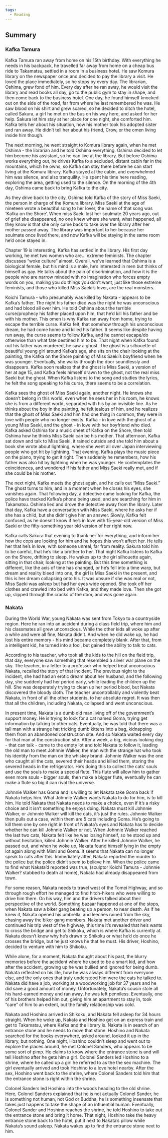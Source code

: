 ```yaml
---
tags:
  - Reading
---
```


## Summary
### Kafka Tamura
Kafka Tamura ran away from home on his 15th birthday. With everything he needs in his backpack, he travelled far away from home on a cheap bus ride to Takamatsu, settled in a room in a business hotel. He saw Komura library on the newspaper once and decided to pay the library a visit. He loved the place immediately, so he stops by every day. The librarian, Oshima, grew fond of him. Every day after he ran away, he would visit the library and read books all day, go to the public gym to stay in shape, and then come back to the business hotel. One day, he found himself knocked out on the side of the road, far from where he last remembered he was. He saw blood on his shirt and grew scared, so he decided to ditch the hotel, called Sakura, a girl he met on the bus on his way here, and asked for her help. Sakura let him stay at her place for one night, she comforted him. Kafka tells her about his situation, how his mother took his adopted sister and ran away. He didn’t tell her about his friend, Crow, or the omen living inside him though.

The next morning, he went straight to Komura library again, when he met Oshima - the librarian and he told Oshima everything. Oshima decided to let him become his assistant, so he can live at the library. But before Oshima works everything out, he drives Kafka to a secluded, distant cabin far in the mountains, which he owns, so Kafka can stay there before he can start living at the Komura library. Kafka stayed at the cabin, and overwhelmed him was silence, and also tranquility. He spent his time here reading, exploring the area, getting used to the silence. On the morning of the 4th day, Oshima came back to bring Kafka to the city.

As they drive back to the city, Oshima told Kafka of the story of Miss Saeki, the person in charge of the Komura library. Miss Saeki at the age of nineteen wrote a beautiful song to her lover, the name of that song was ‘Kafka on the Shore’. When miss Saeki lost her soulmate 20 years ago, out of grief she disappeared, no one knew where she went, what happened, all they know is that she only came back to take over the library after her mother passed away. The library was important to her because her soulmate once lived there, and now Kafka will be staying in the same room he’d once stayed in.

Chapter 19 is interesting, Kafka has settled in the library. His first day working, he met two women who are… extreme feminists. The chapter discusses “woke culture” almost. Overall, we’ve learned that Oshima is a biological female, but his mind is a male, he’s interested in men but thinks of himself as gay. He talks about the pain of discrimination, and how it is the people who are narrow minded with no imagination who forces empty words on you, making you do things you don’t want, just like those extreme feminists, and those who killed Miss Saeki’s lover, are the real monsters.

Koichi Tamura - who presumably was killed by Nakata - appears to be Kafka’s father. The night his father died was the night he was unconscious and had blood all over him. He told Oshima about the terrible curse/prophecy his father placed upon him, that he’d kill his father and be with his mother. This omen is why Kafka ran away from home, trying to escape the terrible curse. Kafka felt, that somehow through his unconscious dream, he had come home and killed his father. It seems like despite having run away, the curse seems to follow Kafka, and he cannot escape/do otherwise than what fate destined him to be. That night when Kafka found out his father was murdered, he saw a ghost. The ghost is a silhouette of beautiful young girl around Kafka’s age, she sits on the chair looking at the painting, the Kafka on the Shore painting of Miss Saeki’s boyfriend when he was younger. Eventually, she walks through the door soundlessly and disappears. Kafka soon realizes that the ghost is Miss Saeki, a version of her at age 15, and Kafka feels himself drawn to the ghost, not the real miss Saeki but the ghost. When Kafka listens to the song and studies the lyrics, he felt the song speaking to his curse, there seems to be a correlation.

Kafka sees the ghost of Miss Saeki again, another night. He knows she doesn’t belong in this world, even when he sees her in his room, he knows she is from a different world, separated with his by an invisible line. As he thinks about the boy in the painting, he felt jealous of him, and he realizes that the ghost of Miss Saeki and him had one thing in common, they were in love with people who no longer exists. Kafka - in love with the ghost of a young Miss Saeki, and the ghost - in love with her boyfriend who died. Kafka asked Oshima for a music sheet of Kafka on the Shore, then told Oshima how he thinks Miss Saeki can be his mother. That afternoon, Kafka sat down and talk to Miss Saeki, it rained outside and she told him about a book she wrote about lightning, where she went all over Japan interviewing people who got hit by lightning. That evening, Kafka plays the music piece on the piano, trying to get it right. Then suddenly he remembers, how his father was also hit by lightning when he was younger. He contemplates the coincidences, and wondered if his father and Miss Saeki really met, and if she could be his mother.

The next night, Kafka meets the ghost again, and he calls out “Miss Saeki.” The ghost turns to him, and in a moment when he closes his eyes, she vanishes again. That following day, a detective came looking for Kafka, the police have tracked Kafka’s phone being used, and are searching for him in Takamatsu. Oshima lied and drove the detective away from the library. Later that day, Kafka have a conversation with Miss Saeki, where he asks her if she has a child, but she didn’t give him an answer. Slowly, Kafka felt confused, as he doesn’t know if he’s in love with 15-year-old version of Miss Saeki or the fifty-something year old version of her right now.

Kafka calls Sakura that evening to thank her for everything, and inform her how the cops are looking for him and he hopes this won’t affect her. He tells her that he’s in love, with someone unreal, far from reality. Sakura told him to be careful, that he’s like a brother to her. That night Kafka listens to Kafka on the Shore, drifting to sleep. He wakes up to the girl silhouette again, sitting in that chair, looking at the painting. But this time something is different, like the axis of time has changed, or he’s fell into a time warp, but dream and reality bleed into one, the girl is Miss Saeki in the present, and this is her dream collapsing onto his. It was unsure if she was real or not, Miss Saeki was asleep but had her eyes wide opened. She took off her clothes and crawled into bed with Kafka, and they made love. Then she got up, slipped through the cracks of the door, and was gone again.

### Nakata
During the World War, young Nakata was sent from Tokyo to a countryside region. Here he ran into an accident during a class field trip, where him and his classmates all grew unconscious. While the other kids all woke up after a while and were all fine, Nakata didn’t. And when he did wake up, he had lost his entire memory - his mind became completely blank. After that, from a intelligent kid, he turned into a fool, but gained the ability to talk to cats.

According to his teacher, who took all the kids to the hill on the field trip, that day, everyone saw something that resembled a silver war plane on the sky. The teacher, in a letter to a professor who helped treat unconscious Nakata, recalled the story of that incident. The previous night to the incident, she had had an erotic dream about her husband, and the following day, she suddenly had her period early, while leading the children up the hill. She was desperately trying to clean up her period blood, but Nakata discovered the bloody cloth. The teacher uncontrollably and violently beat Nakata, in front of all the other students, to her absolute regret. It was then that all the children, including Nakata, collapsed and went unconscious.

In present time, Nakata is a dumb old man living off of the government’s support money. He is trying to look for a cat named Goma, trying get information by talking to other cats. Eventually, he was told that there was a tall man with a strange hat tricking dumb kittens into a bag, kidnapping them from an abandoned construction site. And so Nakata waited every day for that man at the construction site. After a week, a big, vicious looking dog - that can talk - came to the empty lot and told Nakata to follow it, leading the old man to meet Johnnie Walker, the man with the strange hat who took his identity from the man on the whiskey brand. Johnnie Walker was the one who caught all the cats, severed their heads and killed them, storing the severed heads in the refrigerator. He’s doing this to collect the cats’ souls and use the souls to make a special flute. This flute will allow him to gather even more souls - bigger souls, then make a bigger flute, eventually he can make a flute so big it can rival the universe.

Johnnie Walker has Goma and is willing to let Nakata take Goma back if Nakata helps him. What Johnnie Walker wants Nakata to do for him, is to kill him. He told Nakata that Nakata needs to make a choice, even if it’s a risky choice and it isn’t something he enjoys doing. Nakata must kill Johnnie Walker, or Johnnie Walker will kill the cats, it’s just the rules. Johnnie Walker then pulls out a case, within them are 5 cats including Goma. He’s going to kill them one by one right in front of Nakata’s eyes and Nakata has to decide whether he can kill Johnnie Walker or not. When Johnnie Walker reached the last two cats, Nakata felt like he was losing himself, so he stood up and without hesitation, killed Johnnie Walker. After he killed Johnnie Walker, he passed out, and when he woke up, Nakata found himself lying in the empty lot again along with Mimi and Goma. It seems that Nakata can no longer speak to cats after this. Immediately after, Nakata reported the murder to the police but the police didn’t seem to believe him. When the police came to find what Nakata’d reported was true, (sculptor Koichi Tamura - Johnnie Walker? stabbed to death at home), Nakata had already disappeared from town.

For some reason, Nakata needs to travel west of the Tomei Highway, and so through rough effort he managed to find hitch-hikers who were willing to drive him there. On his way, him and the drivers talked about their perspective of the world. Something bazaar happened at one of the stops, when Nakata saw a biker gang beating up a person, to near death. As if he knew it, Nakata opened his umbrella, and leeches rained from the sky, chasing away the biker gang members. Nakata met another driver and continued his trip west of the highway, this time it’s revealed that he’s wants to cross the bridge and get to Shikoku, which is where Kafka is currently at. Nakata doesn’t know why he’s drawn to Shikoku or what he’d do once he crosses the bridge, but he just knows he that he must. His driver, Hoshino, decided to venture with him to Shikoku.

While alone, for a moment, Nakata thought about his past, the blurry memories before the accident where he used to be a smart kid, and how after the accident, growing up he was bullied and ignored for being dumb. Nakata reflected on his life, how he was always different from everyone else, and the only ones that truly understood him were the cats he talked to. Nakata did have a job, working at a woodworking job for 37 years and he did save a good amount of money. Unfortunately, Nakata’s cousin stole all his hard-earned money and ran away, he was left penniless. Eventually, one of his brothers helped him out, giving him an apartment to stay in, took “care” of him to an extent, but the family relationship was cold.

Nakata and Hoshino arrived in Shikoku, and Nakata fell asleep for 34 hours straight. When he woke up, Nakata and Hoshino get on an express train and get to Takamatsu, where Kafka and the library is. Nakata is in search of an entrance stone and he needs to move that stone. Hoshino and Nakata searched for the books everywhere, asked around, looked it up in the library, but nothing. One night, Hoshino couldn't sleep and went out to explore the places around, he met Colonel Sanders, who appears to be some sort of pimp. He claims to know where the entrance stone is and will tell Hoshino after he gets him a girl. Colonel Sanders led Hoshino to a shrine, where he called up a girl he referred to as the the sex machine. The girl eventually arrived and took Hoshino to a love hotel nearby. After the sex, Hoshino went back to the shrine, where Colonel Sanders told him that the entrance stone is right within the shrine.

Colonel Sanders led Hoshino into the woods heading to the old shrine. Here, Colonel Sanders explained that he is not actually Colonel Sander, he is something not human, not God or Buddha, he is something insensate that takes just happens to take the shape of an influential human. Eventually, Colonel Sander and Hoshino reaches the shrine, he told Hoshino to take out the entrance stone and bring it home. That night, Hoshino take the heavy entrance stone back to the hotel, put it next to Nakata’s pillow while Nakata’s sound asleep. Nakata wakes up to find the entrance stone next to him.